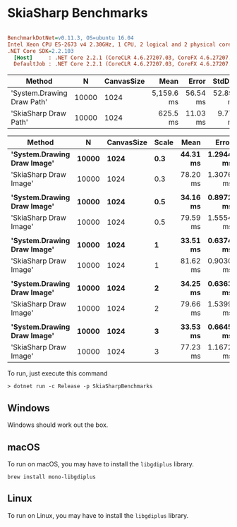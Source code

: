 # SkiaSharp Benchmarks

``` ini

BenchmarkDotNet=v0.11.3, OS=ubuntu 16.04
Intel Xeon CPU E5-2673 v4 2.30GHz, 1 CPU, 2 logical and 2 physical cores
.NET Core SDK=2.2.103
  [Host]     : .NET Core 2.2.1 (CoreCLR 4.6.27207.03, CoreFX 4.6.27207.03), 64bit RyuJIT
  DefaultJob : .NET Core 2.2.1 (CoreCLR 4.6.27207.03, CoreFX 4.6.27207.03), 64bit RyuJIT

```

|                     Method |     N | CanvasSize |       Mean |    Error |    StdDev | Ratio | Rank |
|--------------------------- |------ |----------- |-----------:|---------:|----------:|------:|-----:|
| &#39;System.Drawing Draw Path&#39; | 10000 |       1024 | 5,159.6 ms | 56.54 ms | 52.891 ms |  1.00 |    2 |
|      &#39;SkiaSharp Draw Path&#39; | 10000 |       1024 |   625.5 ms | 11.03 ms |  9.774 ms |  0.12 |    1 |


|                      Method |     N | CanvasSize | Scale |     Mean |     Error |    StdDev | Ratio | RatioSD | Rank |
|---------------------------- |------ |----------- |------ |---------:|----------:|----------:|------:|--------:|-----:|
| **&#39;System.Drawing Draw Image&#39;** | **10000** |       **1024** |   **0.3** | **44.31 ms** | **1.2944 ms** | **1.2108 ms** |  **1.00** |    **0.00** |    **1** |
|      &#39;SkiaSharp Draw Image&#39; | 10000 |       1024 |   0.3 | 78.20 ms | 1.3076 ms | 1.2231 ms |  1.77 |    0.05 |    2 |
|                             |       |            |       |          |           |           |       |         |      |
| **&#39;System.Drawing Draw Image&#39;** | **10000** |       **1024** |   **0.5** | **34.16 ms** | **0.8972 ms** | **0.8393 ms** |  **1.00** |    **0.00** |    **1** |
|      &#39;SkiaSharp Draw Image&#39; | 10000 |       1024 |   0.5 | 79.59 ms | 1.5554 ms | 2.3281 ms |  2.33 |    0.09 |    2 |
|                             |       |            |       |          |           |           |       |         |      |
| **&#39;System.Drawing Draw Image&#39;** | **10000** |       **1024** |     **1** | **33.51 ms** | **0.6374 ms** | **0.5962 ms** |  **1.00** |    **0.00** |    **1** |
|      &#39;SkiaSharp Draw Image&#39; | 10000 |       1024 |     1 | 81.62 ms | 0.9030 ms | 0.8447 ms |  2.44 |    0.04 |    2 |
|                             |       |            |       |          |           |           |       |         |      |
| **&#39;System.Drawing Draw Image&#39;** | **10000** |       **1024** |     **2** | **34.25 ms** | **0.6363 ms** | **0.5952 ms** |  **1.00** |    **0.00** |    **1** |
|      &#39;SkiaSharp Draw Image&#39; | 10000 |       1024 |     2 | 79.66 ms | 1.5399 ms | 1.5124 ms |  2.33 |    0.05 |    2 |
|                             |       |            |       |          |           |           |       |         |      |
| **&#39;System.Drawing Draw Image&#39;** | **10000** |       **1024** |     **3** | **33.53 ms** | **0.6645 ms** | **0.7110 ms** |  **1.00** |    **0.00** |    **1** |
|      &#39;SkiaSharp Draw Image&#39; | 10000 |       1024 |     3 | 77.23 ms | 1.1672 ms | 1.0918 ms |  2.29 |    0.06 |    2 |


To run, just execute this command

```
> dotnet run -c Release -p SkiaSharpBenchmarks
```

## Windows

Windows should work out the box.

## macOS

To run on macOS, you may have to install the `libgdiplus` library.

```
brew install mono-libgdiplus
```

## Linux

To run on Linux, you may have to install the `libgdiplus` library.
